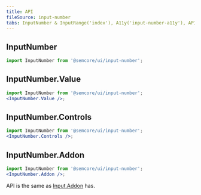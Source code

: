```yaml
---
title: API
fileSource: input-number
tabs: InputNumber & InputRange('index'), A11y('input-number-a11y'), API('input-number-api'), Example('input-number-code'), Changelog('input-number-changelog')
---
```


## InputNumber

```js
import InputNumber from '@semcore/ui/input-number';
```

<TypesView type="InputNumberProps" :types={...types} />

## InputNumber.Value

```jsx
import InputNumber from '@semcore/ui/input-number';
<InputNumber.Value />;
```

<TypesView type="InputNumberValueProps" :types={...types} />

## InputNumber.Controls

```jsx
import InputNumber from '@semcore/ui/input-number';
<InputNumber.Controls />;
```

<TypesView type="InputNumberControlsProps" :types={...types} />

## InputNumber.Addon

```jsx
import InputNumber from '@semcore/ui/input-number';
<InputNumber.Addon />;
```

API is the same as [Input.Addon](/components/input/input-api) has.

<script setup>import { data as types } from '@types.data.ts';</script>